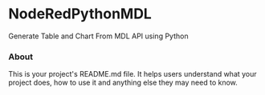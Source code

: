 NodeRedPythonMDL
================

Generate Table and Chart From MDL API using Python

### About

This is your project's README.md file. It helps users understand what your
project does, how to use it and anything else they may need to know.